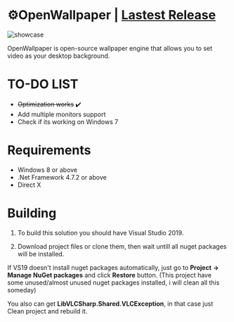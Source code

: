 
# ⚙OpenWallpaper | [Lastest Release](https://github.com/githander/OpenWallpaper/releases/tag/1.1b)
![showcase](https://user-images.githubusercontent.com/69095444/115998458-9c1b5f00-a5e7-11eb-95bd-5c2e37774433.gif)

 OpenWallpaper is open-source wallpaper engine that allows you to set video as your desktop background.
 
 # TO-DO LIST
 *  ~~Optimization works~~ ✔️
 * Add multiple monitors support 
 * Check if its working on Windows 7
 
 # Requirements
 * Windows 8 or above
 * .Net Framework 4.7.2 or above
 * Direct X
 
# Building
1. To build this solution you should have Visual Studio 2019.

2. Download project files or clone them, then wait untill all nuget packages will be installed.

If VS19 doesn't install nuget packages automatically, just go to **Project -> Manage NuGet packages** and click **Restore** button.
(This project have some unused/almost unused nuget packages installed, i will clean all this someday)

You also can get **LibVLCSharp.Shared.VLCException**, in that case just Clean project and rebuild it.



